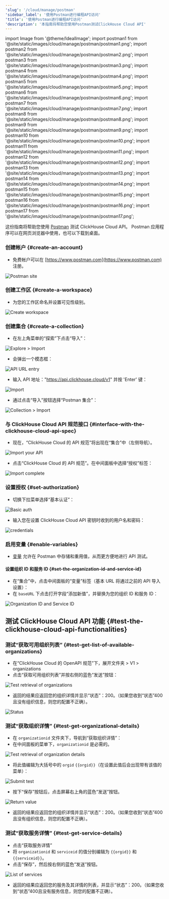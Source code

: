 ```yaml
---
'slug': '/cloud/manage/postman'
'sidebar_label': '使用Postman进行编程API访问'
'title': '使用Postman进行编程API访问'
'description': '本指南将帮助您使用Postman测试ClickHouse Cloud API'
---
```


import Image from '@theme/IdealImage';
import postman1 from '@site/static/images/cloud/manage/postman/postman1.png';
import postman2 from '@site/static/images/cloud/manage/postman/postman2.png';
import postman3 from '@site/static/images/cloud/manage/postman/postman3.png';
import postman4 from '@site/static/images/cloud/manage/postman/postman4.png';
import postman5 from '@site/static/images/cloud/manage/postman/postman5.png';
import postman6 from '@site/static/images/cloud/manage/postman/postman6.png';
import postman7 from '@site/static/images/cloud/manage/postman/postman7.png';
import postman8 from '@site/static/images/cloud/manage/postman/postman8.png';
import postman9 from '@site/static/images/cloud/manage/postman/postman9.png';
import postman10 from '@site/static/images/cloud/manage/postman/postman10.png';
import postman11 from '@site/static/images/cloud/manage/postman/postman11.png';
import postman12 from '@site/static/images/cloud/manage/postman/postman12.png';
import postman13 from '@site/static/images/cloud/manage/postman/postman13.png';
import postman14 from '@site/static/images/cloud/manage/postman/postman14.png';
import postman15 from '@site/static/images/cloud/manage/postman/postman15.png';
import postman16 from '@site/static/images/cloud/manage/postman/postman16.png';
import postman17 from '@site/static/images/cloud/manage/postman/postman17.png';

这份指南将帮助您使用 [Postman](https://www.postman.com/product/what-is-postman/) 测试 ClickHouse Cloud API。 
Postman 应用程序可以在网页浏览器中使用，也可以下载到桌面。

### 创建帐户 {#create-an-account}
* 免费帐户可以在 [https://www.postman.com](https://www.postman.com) 注册。

<Image img={postman1} size="md" alt="Postman site" border/>

### 创建工作区 {#create-a-workspace}
* 为您的工作区命名并设置可见性级别。

<Image img={postman2} size="md" alt="Create workspace" border/>

### 创建集合 {#create-a-collection}
* 在左上角菜单的“探索”下点击“导入”：

<Image img={postman3} size="md" alt="Explore > Import" border/>

* 会弹出一个模态框：

<Image img={postman4} size="md" alt="API URL entry" border/>

* 输入 API 地址："https://api.clickhouse.cloud/v1" 并按 'Enter' 键：

<Image img={postman5} size="md" alt="Import" border/>

* 通过点击“导入”按钮选择“Postman 集合”：

<Image img={postman6} size="md" alt="Collection > Import" border/>

### 与 ClickHouse Cloud API 规范接口 {#interface-with-the-clickhouse-cloud-api-spec}
* 现在，“ClickHouse Cloud 的 API 规范”将出现在“集合”中（左侧导航）。

<Image img={postman7} size="md" alt="Import your API" border/>

* 点击“ClickHouse Cloud 的 API 规范”。在中间面板中选择“授权”标签：

<Image img={postman8} size="md" alt="Import complete" border/>

### 设置授权 {#set-authorization}
* 切换下拉菜单选择“基本认证”：

<Image img={postman9} size="md" alt="Basic auth" border/>

* 输入您在设置 ClickHouse Cloud API 密钥时收到的用户名和密码：

<Image img={postman10} size="md" alt="credentials" border/>

### 启用变量 {#enable-variables}
* [变量](https://learning.postman.com/docs/sending-requests/variables/) 允许在 Postman 中存储和重用值，从而更方便地进行 API 测试。
#### 设置组织 ID 和服务 ID {#set-the-organization-id-and-service-id}
* 在“集合”中，点击中间面板的“变量”标签（基本 URL 将通过之前的 API 导入设置）：
* 在 `baseURL` 下点击打开字段“添加新值”，并替换为您的组织 ID 和服务 ID：

<Image img={postman11} size="md" alt="Organization ID and Service ID" border/>

## 测试 ClickHouse Cloud API 功能 {#test-the-clickhouse-cloud-api-functionalities}
### 测试“获取可用组织列表” {#test-get-list-of-available-organizations}
* 在“ClickHouse Cloud 的 OpenAPI 规范”下，展开文件夹 > V1 > organizations
* 点击“获取可用组织列表”并按右侧的蓝色“发送”按钮：

<Image img={postman12} size="md" alt="Test retrieval of organizations" border/>

* 返回的结果应返回您的组织详情并显示“状态”：200。（如果您收到“状态”400且没有组织信息，则您的配置不正确）。

<Image img={postman13} size="md" alt="Status" border/>

### 测试“获取组织详情” {#test-get-organizational-details}
* 在 `organizationid` 文件夹下，导航到“获取组织详情”：
* 在中间面板的菜单下，`organizationid` 是必需的。

<Image img={postman14} size="md" alt="Test retrieval of organization details" border/>

* 将此值编辑为大括号中的 `orgid` `{{orgid}}`（在设置此值后会出现带有该值的菜单）：

<Image img={postman15} size="md" alt="Submit test" border/>

* 按下“保存”按钮后，点击屏幕右上角的蓝色“发送”按钮。

<Image img={postman16} size="md" alt="Return value" border/>

* 返回的结果应返回您的组织详情并显示“状态”：200。（如果您收到“状态”400且没有组织信息，则您的配置不正确）。

### 测试“获取服务详情” {#test-get-service-details}
* 点击“获取服务详情”
* 将 `organizationid` 和 `serviceid` 的值分别编辑为 `{{orgid}}` 和 `{{serviceid}}`。
* 点击“保存”，然后按右侧的蓝色“发送”按钮。

<Image img={postman17} size="md" alt="List of services" border/>

* 返回的结果应返回您的服务及其详情的列表，并显示“状态”：200。（如果您收到“状态”400且没有服务信息，则您的配置不正确）。

